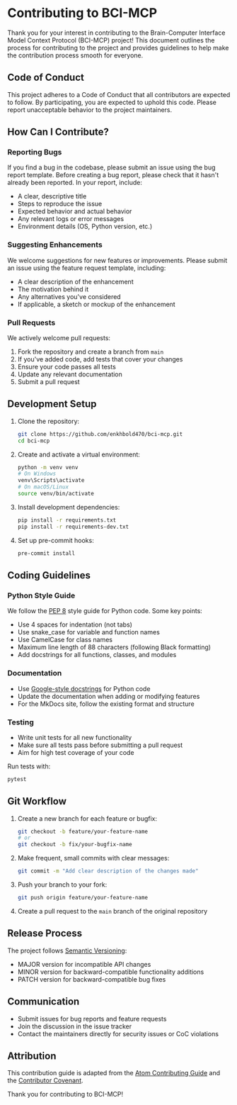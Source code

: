 # Contributing to BCI-MCP

Thank you for your interest in contributing to the Brain-Computer Interface Model Context Protocol (BCI-MCP) project! This document outlines the process for contributing to the project and provides guidelines to help make the contribution process smooth for everyone.

## Code of Conduct

This project adheres to a Code of Conduct that all contributors are expected to follow. By participating, you are expected to uphold this code. Please report unacceptable behavior to the project maintainers.

## How Can I Contribute?

### Reporting Bugs

If you find a bug in the codebase, please submit an issue using the bug report template. Before creating a bug report, please check that it hasn't already been reported. In your report, include:

- A clear, descriptive title
- Steps to reproduce the issue
- Expected behavior and actual behavior
- Any relevant logs or error messages
- Environment details (OS, Python version, etc.)

### Suggesting Enhancements

We welcome suggestions for new features or improvements. Please submit an issue using the feature request template, including:

- A clear description of the enhancement
- The motivation behind it
- Any alternatives you've considered
- If applicable, a sketch or mockup of the enhancement

### Pull Requests

We actively welcome pull requests:

1. Fork the repository and create a branch from `main`
2. If you've added code, add tests that cover your changes
3. Ensure your code passes all tests
4. Update any relevant documentation
5. Submit a pull request

## Development Setup

1. Clone the repository:
   ```bash
   git clone https://github.com/enkhbold470/bci-mcp.git
   cd bci-mcp
   ```

2. Create and activate a virtual environment:
   ```bash
   python -m venv venv
   # On Windows
   venv\Scripts\activate
   # On macOS/Linux
   source venv/bin/activate
   ```

3. Install development dependencies:
   ```bash
   pip install -r requirements.txt
   pip install -r requirements-dev.txt
   ```

4. Set up pre-commit hooks:
   ```bash
   pre-commit install
   ```

## Coding Guidelines

### Python Style Guide

We follow the [PEP 8](https://www.python.org/dev/peps/pep-0008/) style guide for Python code. Some key points:

- Use 4 spaces for indentation (not tabs)
- Use snake_case for variable and function names
- Use CamelCase for class names
- Maximum line length of 88 characters (following Black formatting)
- Add docstrings for all functions, classes, and modules

### Documentation

- Use [Google-style docstrings](https://sphinxcontrib-napoleon.readthedocs.io/en/latest/example_google.html) for Python code
- Update the documentation when adding or modifying features
- For the MkDocs site, follow the existing format and structure

### Testing

- Write unit tests for all new functionality
- Make sure all tests pass before submitting a pull request
- Aim for high test coverage of your code

Run tests with:
```bash
pytest
```

## Git Workflow

1. Create a new branch for each feature or bugfix:
   ```bash
   git checkout -b feature/your-feature-name
   # or
   git checkout -b fix/your-bugfix-name
   ```

2. Make frequent, small commits with clear messages:
   ```bash
   git commit -m "Add clear description of the changes made"
   ```

3. Push your branch to your fork:
   ```bash
   git push origin feature/your-feature-name
   ```

4. Create a pull request to the `main` branch of the original repository

## Release Process

The project follows [Semantic Versioning](https://semver.org/):

- MAJOR version for incompatible API changes
- MINOR version for backward-compatible functionality additions
- PATCH version for backward-compatible bug fixes

## Communication

- Submit issues for bug reports and feature requests
- Join the discussion in the issue tracker
- Contact the maintainers directly for security issues or CoC violations

## Attribution

This contribution guide is adapted from the [Atom Contributing Guide](https://github.com/atom/atom/blob/master/CONTRIBUTING.md) and the [Contributor Covenant](https://www.contributor-covenant.org/).

Thank you for contributing to BCI-MCP! 